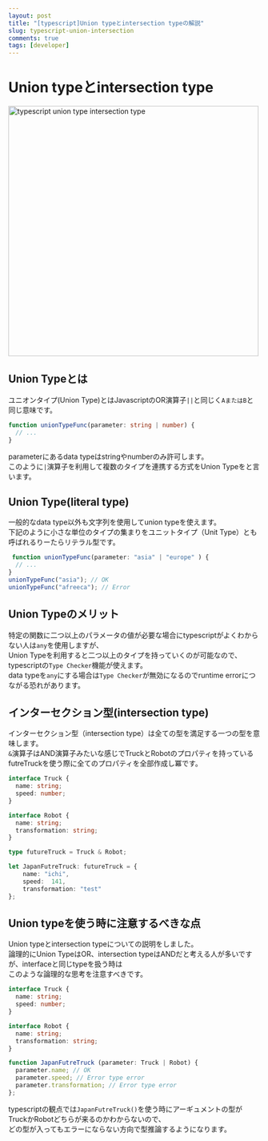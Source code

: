 ```yaml
---
layout: post
title: "[typescript]Union typeとintersection typeの解説"
slug: typescript-union-intersection
comments: true
tags: [developer]
---
```

# Union typeとintersection type
<img src="https://drive.google.com/uc?export=view&id=1Q4prhk1hbS4lVqR7cE5qjrgcIFjqE-eb" alt="typescript union type intersection type"  width="500" >


## Union Typeとは
ユニオンタイプ(Union Type)とはJavascriptのOR演算子`||`と同じく`AまたはB`と同じ意味です。  
```typescript
function unionTypeFunc(parameter: string | number) {
  // ...
}
```
parameterにあるdata typeはstringやnumberのみ許可します。  
このように`|`演算子を利用して複数のタイプを連携する方式をUnion Typeをと言います。  

## Union Type(literal type)
一般的なdata type以外も文字列を使用してunion typeを使えます。  
下記のように小さな単位のタイプの集まりをユニットタイプ（Unit Type）とも呼ばれるりーたらリテラル型です。  
```typescript
 function unionTypeFunc(parameter: "asia" | "europe" ) {
  // ...
}
unionTypeFunc("asia"); // OK
unionTypeFunc("afreeca"); // Error
```

## Union Typeのメリット
特定の関数に二つ以上のパラメータの値が必要な場合にtypescriptがよくわからない人は`any`を使用しますが、  
Union Typeを利用すると二つ以上のタイプを持っていくのが可能なので、typescriptの`Type Checker`機能が使えます。  
data typeを`any`にする場合は`Type Checker`が無効になるのでruntime errorにつながる恐れがあります。  

## インターセクション型(intersection type)
インターセクション型（intersection type）は全ての型を満足する一つの型を意味します。  
`&`演算子はAND演算子みたいな感じでTruckとRobotのプロパティを持っているfutreTruckを使う際に全てのプロパティを全部作成し冪です。  
```typescript
interface Truck {
  name: string;
  speed: number;
}

interface Robot {
  name: string;
  transformation: string;
}

type futureTruck = Truck & Robot;

let JapanFutreTruck: futureTruck = {
    name: "ichi",
	speed:  141,
    transformation: "test"
};
```

## Union typeを使う時に注意するべきな点
Union typeとintersection typeについての説明をしました。  
論理的にUnion TypeはOR、intersection typeはANDだと考える人が多いですが、interfaceと同じtypeを扱う時は  
このような論理的な思考を注意すべきです。  

```typescript
interface Truck {
  name: string;
  speed: number;
}

interface Robot {
  name: string;
  transformation: string;
}

function JapanFutreTruck (parameter: Truck | Robot) {
  parameter.name; // OK
  parameter.speed; // Error type error
  parameter.transformation; // Error type error
};
```
typescriptの観点では`JapanFutreTruck()`を使う時にアーギュメントの型がTruckかRobotどちらが来るのかわからないので、  
どの型が入ってもエラーにならない方向で型推論するようになります。  